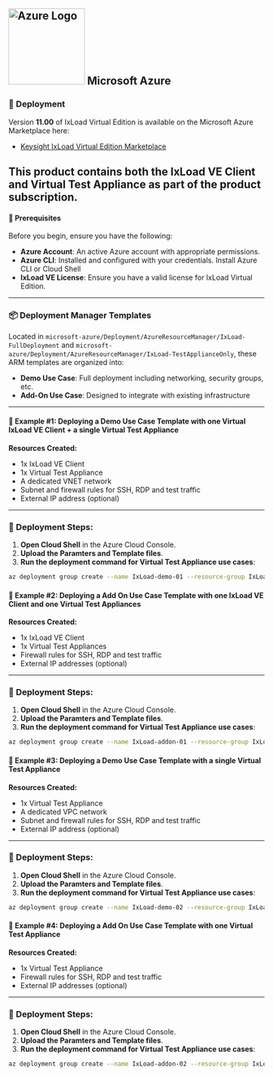 ## <img src="https://upload.wikimedia.org/wikipedia/commons/thumb/f/fa/Microsoft_Azure.svg/1024px-Microsoft_Azure.svg.png" alt="Azure Logo" width="150"/> Microsoft Azure

### 🚀 Deployment

Version **11.00** of IxLoad Virtual Edition is available on the Microsoft Azure Marketplace here:

- [Keysight IxLoad Virtual Edition Marketplace](https://azuremarketplace.microsoft.com/en-us/marketplace/apps/keysight-technologies-ixvm.keysight-ixload-virtual-edition?tab=Overview)

This product contains both the IxLoad VE Client and Virtual Test Appliance as part of the product subscription.
---

#### 🔧 Prerequisites

Before you begin, ensure you have the following:
- **Azure Account**: An active Azure account with appropriate permissions.
- **Azure CLI**: Installed and configured with your credentials. Install Azure CLI or Cloud Shell
- **IxLoad VE License**: Ensure you have a valid license for IxLoad Virtual Edition.
---

### 📦 Deployment Manager Templates

Located in `microsoft-azure/Deployment/AzureResourceManager/IxLoad-FullDeployment` and `microsoft-azure/Deployment/AzureResourceManager/IxLoad-TestApplianceOnly`, these ARM templates are organized into:

  - **Demo Use Case**: Full deployment including networking, security groups, etc.
  - **Add-On Use Case**: Designed to integrate with existing infrastructure
---

#### 🧪 Example #1: Deploying a Demo Use Case Template with one Virtual IxLoad VE Client + a single Virtual Test Appliance

**Resources Created:**
- 1x IxLoad VE Client
- 1x Virtual Test Appliance
- A dedicated VNET network
- Subnet and firewall rules for SSH, RDP and test traffic
- External IP address (optional)

---

### 🚀 Deployment Steps:

1. **Open Cloud Shell** in the Azure Cloud Console.
2. **Upload the Paramters and Template files**.
3. **Run the deployment command for Virtual Test Appliance use cases**:

```bash
az deployment group create --name IxLoad-demo-01 --resource-group IxLoad-demo-01 --template-file Azure-VTA-1-Arm_Demo_Use_Case_Template.json--parameters Azure-VTA-1-Arm_Demo_Use_Case_Parameters.json
```

#### 🧪 Example #2: Deploying a Add On Use Case Template with one IxLoad VE Client and one Virtual Test Appliances

**Resources Created:**
- 1x IxLoad VE Client
- 1x Virtual Test Appliances
- Firewall rules for SSH, RDP and test traffic
- External IP addresses (optional)

---

### 🚀 Deployment Steps:

1. **Open Cloud Shell** in the Azure Cloud Console.
2. **Upload the Paramters and Template files**.
3. **Run the deployment command for Virtual Test Appliance use cases**:

```bash
az deployment group create --name IxLoad-addon-01 --resource-group IxLoad-addon-01 --template-file Azure-VTA-1-Arm_Add-On_Use_Case_Template.json  --parameters Azure-VTA-1-Arm_Add-On_Use_Case_Parameters.json
```

#### 🧪 Example #3: Deploying a Demo Use Case Template with a single Virtual Test Appliance

**Resources Created:**
- 1x Virtual Test Appliance
- A dedicated VPC network
- Subnet and firewall rules for SSH, RDP and test traffic
- External IP address (optional)

---

### 🚀 Deployment Steps:

1. **Open Cloud Shell** in the Azure Cloud Console.
2. **Upload the Paramters and Template files**.
3. **Run the deployment command for Virtual Test Appliance use cases**:

```bash
az deployment group create --name IxLoad-demo-02 --resource-group IxLoad-demo-02 --template-file Azure-VTA-1-Arm_Demo_Use_Case_Template.json --parameters Azure-VTA-1-Arm_Demo_Use_Case_Parameters.json
```

#### 🧪 Example #4: Deploying a Add On Use Case Template with one Virtual Test Appliance

**Resources Created:**
- 1x Virtual Test Appliance
- Firewall rules for SSH, RDP and test traffic
- External IP addresses (optional)
---

### 🚀 Deployment Steps:

1. **Open Cloud Shell** in the Azure Cloud Console.
2. **Upload the Paramters and Template files**.
3. **Run the deployment command for Virtual Test Appliance use cases**:

```bash
az deployment group create --name IxLoad-addon-02 --resource-group IxLoad-addon-02 --template-file Azure-VTA-1-Arm_Add-On_Use_Case_Template.json  --parameters Azure-VTA-1-Arm_Add-On_Use_Case_Parameters.json
```